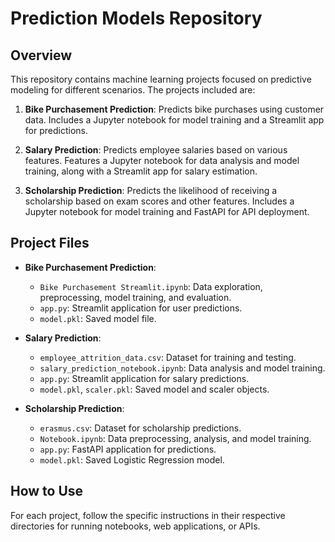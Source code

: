 # Prediction Models Repository

## Overview
This repository contains machine learning projects focused on predictive modeling for different scenarios. The projects included are:

1. **Bike Purchasement Prediction**: Predicts bike purchases using customer data. Includes a Jupyter notebook for model training and a Streamlit app for predictions.

2. **Salary Prediction**: Predicts employee salaries based on various features. Features a Jupyter notebook for data analysis and model training, along with a Streamlit app for salary estimation.

3. **Scholarship Prediction**: Predicts the likelihood of receiving a scholarship based on exam scores and other features. Includes a Jupyter notebook for model training and FastAPI for API deployment.

## Project Files
- **Bike Purchasement Prediction**:
  - `Bike Purchasement Streamlit.ipynb`: Data exploration, preprocessing, model training, and evaluation.
  - `app.py`: Streamlit application for user predictions.
  - `model.pkl`: Saved model file.

- **Salary Prediction**:
  - `employee_attrition_data.csv`: Dataset for training and testing.
  - `salary_prediction_notebook.ipynb`: Data analysis and model training.
  - `app.py`: Streamlit application for salary predictions.
  - `model.pkl`, `scaler.pkl`: Saved model and scaler objects.

- **Scholarship Prediction**:
  - `erasmus.csv`: Dataset for scholarship predictions.
  - `Notebook.ipynb`: Data preprocessing, analysis, and model training.
  - `app.py`: FastAPI application for predictions.
  - `model.pkl`: Saved Logistic Regression model.

## How to Use
For each project, follow the specific instructions in their respective directories for running notebooks, web applications, or APIs.
